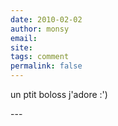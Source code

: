 ```yaml
---
date: 2010-02-02
author: monsy
email: 
site: 
tags: comment
permalink: false
---
```


<p>un ptit boloss j'adore :')</p>
---
